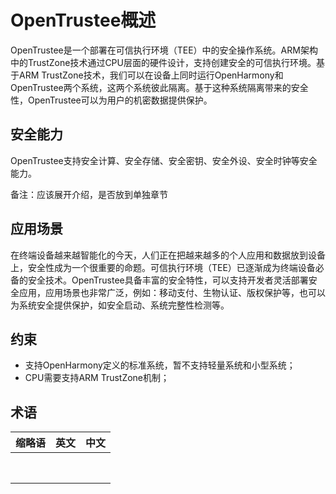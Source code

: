 # OpenTrustee概述

OpenTrustee是一个部署在可信执行环境（TEE）中的安全操作系统。ARM架构中的TrustZone技术通过CPU层面的硬件设计，支持创建安全的可信执行环境。基于ARM TrustZone技术，我们可以在设备上同时运行OpenHarmony和OpenTrustee两个系统，这两个系统彼此隔离。基于这种系统隔离带来的安全性，OpenTrustee可以为用户的机密数据提供保护。

## **安全能力**

OpenTrustee支持安全计算、安全存储、安全密钥、安全外设、安全时钟等安全能力。

备注：应该展开介绍，是否放到单独章节

## **应用场景**

在终端设备越来越智能化的今天，人们正在把越来越多的个人应用和数据放到设备上，安全性成为一个很重要的命题。可信执行环境（TEE）已逐渐成为终端设备必备的安全技术。OpenTrustee具备丰富的安全特性，可以支持开发者灵活部署安全应用，应用场景也非常广泛，例如：移动支付、生物认证、版权保护等，也可以为系统安全提供保护，如安全启动、系统完整性检测等。

## **约束**

- 支持OpenHarmony定义的标准系统，暂不支持轻量系统和小型系统；
- CPU需要支持ARM TrustZone机制；

## **术语**

| 缩略语 | 英文 | 中文 |
| ------ | ---- | ---- |
|        |      |      |
|        |      |      |
|        |      |      |
|        |      |      |
|        |      |      |
|        |      |      |
|        |      |      |
|        |      |      |